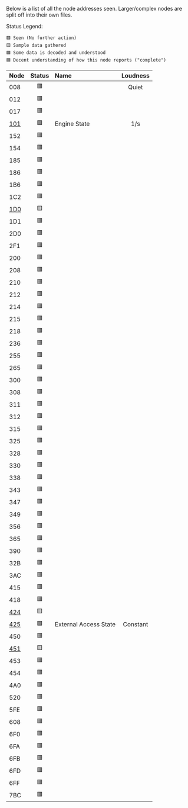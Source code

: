 Below is a list of all the node addresses seen.  Larger/complex nodes are split off into their own files.

Status Legend:
```
🟥 Seen (No further action)
🟨 Sample data gathered
🟩 Some data is decoded and understood
🟦 Decent understanding of how this node reports ("complete")
```

|Node|Status|Name|Loudness|
|:-|:-:|:-|:-:|
|008|🟥||Quiet|
|012|🟥|||
|017|🟥|||
|[101](101.md)|🟩|Engine State|1/s|
|152|🟥|||
|154|🟥|||
|185|🟥|||
|186|🟥|||
|1B6|🟥|||
|1C2|🟥|||
|[1D0](1D0.md)|🟨|||
|1D1|🟥|||
|2D0|🟥|||
|2F1|🟥|||
|200|🟥|||
|208|🟥|||
|210|🟥|||
|212|🟥|||
|214|🟥|||
|215|🟥|||
|218|🟥|||
|236|🟥|||
|255|🟥|||
|265|🟥|||
|300|🟥|||
|308|🟥|||
|311|🟥|||
|312|🟥|||
|315|🟥|||
|325|🟥|||
|328|🟥|||
|330|🟥|||
|338|🟥|||
|343|🟥|||
|347|🟥|||
|349|🟥|||
|356|🟥|||
|365|🟥|||
|390|🟥|||
|32B|🟥|||
|3AC|🟥|||
|415|🟥|||
|418|🟥|||
|[424](424.md)|🟨|||
|[425](425.md)|🟩|External Access State|Constant|
|450|🟥|||
|[451](451.md)|🟨|||
|453|🟥|||
|454|🟥|||
|4A0|🟥|||
|520|🟥|||
|5FE|🟥|||
|608|🟥|||
|6F0|🟥|||
|6FA|🟥|||
|6FB|🟥|||
|6FD|🟥|||
|6FF|🟥|||
|7BC|🟥|||